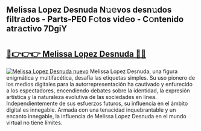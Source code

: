 ## Melissa Lopez Desnuda N𝚞𝚎vos desn𝚞dos filtr𝚊dos - Parts-PE0 F𝚘tos vid𝚎o - C𝚘ntenido atr𝚊ctivo 7DgiY

# <h2><a href="http://mb4dtrg.tromn.icu/?c=Melissa+Lopez+Desnuda">🔗👉👉👉 Melissa Lopez Desnuda 🔗🔗</a></h2>

[![Melissa Lopez Desnuda nuevo](https://i.imgur.com/pEAQMta.gif)](http://mb4dtrg.tromn.icu/?c=Melissa+Lopez+Desnuda)
Melissa Lopez Desnuda, una figura enigmática y multifacética, desafía las etiquetas simples. Su uso pionero de los medios digitales para la autorrepresentación ha cautivado y enfurecido a los espectadores, encendiendo debates sobre la identidad, la expresión artística y la naturaleza evolutiva de las sociedades en línea. Independientemente de sus esfuerzos futuros, su influencia en el ámbito digital es innegable. Armada con una tenacidad inquebrantable y un encanto innegable, la influencia de Melissa Lopez Desnuda en el mundo virtual no tiene límites.
